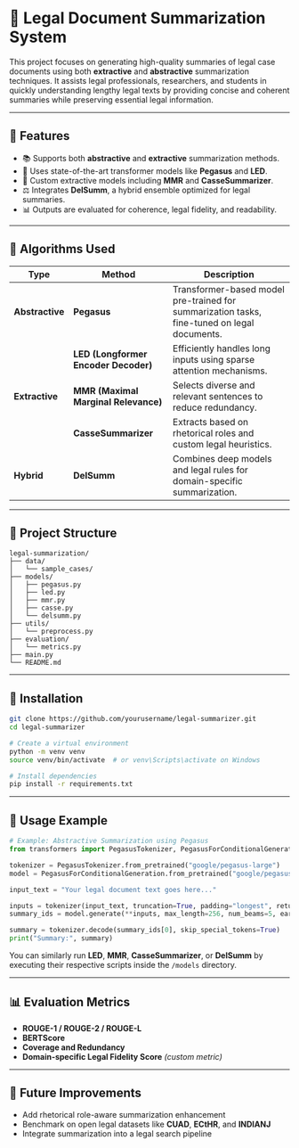 # 🧾 Legal Document Summarization System

This project focuses on generating high-quality summaries of legal case documents using both **extractive** and **abstractive** summarization techniques. It assists legal professionals, researchers, and students in quickly understanding lengthy legal texts by providing concise and coherent summaries while preserving essential legal information.

---

## 🚀 Features

- 📚 Supports both **abstractive** and **extractive** summarization methods.
- 🧠 Uses state-of-the-art transformer models like **Pegasus** and **LED**.
- 📝 Custom extractive models including **MMR** and **CasseSummarizer**.
- ⚖️ Integrates **DelSumm**, a hybrid ensemble optimized for legal summaries.
- 📊 Outputs are evaluated for coherence, legal fidelity, and readability.

---

## 🧠 Algorithms Used

| Type          | Method              | Description |
|---------------|---------------------|-------------|
| **Abstractive** | **Pegasus**          | Transformer-based model pre-trained for summarization tasks, fine-tuned on legal documents. |
|                | **LED (Longformer Encoder Decoder)** | Efficiently handles long inputs using sparse attention mechanisms. |
| **Extractive**  | **MMR (Maximal Marginal Relevance)** | Selects diverse and relevant sentences to reduce redundancy. |
|                | **CasseSummarizer**   | Extracts based on rhetorical roles and custom legal heuristics. |
| **Hybrid**      | **DelSumm**           | Combines deep models and legal rules for domain-specific summarization. |

---

## 📂 Project Structure

```
legal-summarization/
├── data/
│   └── sample_cases/
├── models/
│   ├── pegasus.py
│   ├── led.py
│   ├── mmr.py
│   ├── casse.py
│   └── delsumm.py
├── utils/
│   └── preprocess.py
├── evaluation/
│   └── metrics.py
├── main.py
└── README.md
```

---

## 🔧 Installation

```bash
git clone https://github.com/yourusername/legal-summarizer.git
cd legal-summarizer

# Create a virtual environment
python -m venv venv
source venv/bin/activate  # or venv\Scripts\activate on Windows

# Install dependencies
pip install -r requirements.txt
```

---

## 🧪 Usage Example

```python
# Example: Abstractive Summarization using Pegasus
from transformers import PegasusTokenizer, PegasusForConditionalGeneration

tokenizer = PegasusTokenizer.from_pretrained("google/pegasus-large")
model = PegasusForConditionalGeneration.from_pretrained("google/pegasus-large")

input_text = "Your legal document text goes here..."

inputs = tokenizer(input_text, truncation=True, padding="longest", return_tensors="pt")
summary_ids = model.generate(**inputs, max_length=256, num_beams=5, early_stopping=True)

summary = tokenizer.decode(summary_ids[0], skip_special_tokens=True)
print("Summary:", summary)
```

You can similarly run **LED**, **MMR**, **CasseSummarizer**, or **DelSumm** by executing their respective scripts inside the `/models` directory.

---

## 📊 Evaluation Metrics

- **ROUGE-1 / ROUGE-2 / ROUGE-L**
- **BERTScore**
- **Coverage and Redundancy**
- **Domain-specific Legal Fidelity Score** *(custom metric)*

---

## 🧠 Future Improvements

- Add rhetorical role-aware summarization enhancement
- Benchmark on open legal datasets like **CUAD**, **ECtHR**, and **INDIANJ**
- Integrate summarization into a legal search pipeline
